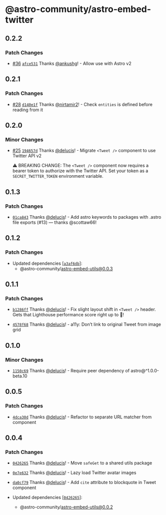 # @astro-community/astro-embed-twitter

## 0.2.2

### Patch Changes

- [#36](https://github.com/delucis/astro-embed/pull/36) [`afce531`](https://github.com/delucis/astro-embed/commit/afce531e92efe4c14f48f7c0bfee0cf591dbfef2) Thanks [@ankushg](https://github.com/ankushg)! - Allow use with Astro v2

## 0.2.1

### Patch Changes

- [#28](https://github.com/delucis/astro-embed/pull/28) [`d140e1f`](https://github.com/delucis/astro-embed/commit/d140e1fa3128dca28c533e71cb56c3cee7a61235) Thanks [@nirtamir2](https://github.com/nirtamir2)! - Check `entities` is defined before reading from it

## 0.2.0

### Minor Changes

- [#25](https://github.com/delucis/astro-embed/pull/25) [`194657d`](https://github.com/delucis/astro-embed/commit/194657dabaad0aae7183698ee556d289ceed2da7) Thanks [@delucis](https://github.com/delucis)! - Migrate `<Tweet />` component to use Twitter API v2

  ⚠️ BREAKING CHANGE: The `<Tweet />` component now requires a bearer token to authorize with the Twitter API. Set your token as a `SECRET_TWITTER_TOKEN` environment variable.

## 0.1.3

### Patch Changes

- [`01ca843`](https://github.com/delucis/astro-embed/commit/01ca8433c9110a164c45fe1784f48ee4324d8661) Thanks [@delucis](https://github.com/delucis)! - Add astro keywords to packages with .astro file exports (#13) — thanks @scottaw66!

## 0.1.2

### Patch Changes

- Updated dependencies [[`a3af6db`](https://github.com/delucis/astro-embed/commit/a3af6db0b74002b6477ad243acf9078b6b243ce0)]:
  - @astro-community/astro-embed-utils@0.0.3

## 0.1.1

### Patch Changes

- [`b1286ff`](https://github.com/delucis/astro-embed/commit/b1286ff5f989f423679a960ba11568af079c7fd5) Thanks [@delucis](https://github.com/delucis)! - Fix slight layout shift in `<Tweet />` header. Gets that Lighthouse performance score right up to 💯!

* [`4578f68`](https://github.com/delucis/astro-embed/commit/4578f68a468e5b5d14e00e4945ebf69494d7a2ea) Thanks [@delucis](https://github.com/delucis)! - a11y: Don’t link to original Tweet from image grid

## 0.1.0

### Minor Changes

- [`1150c69`](https://github.com/delucis/astro-embed/commit/1150c69099cca8dc15dc1492b0367e9ec7bf5cf9) Thanks [@delucis](https://github.com/delucis)! - Require peer dependency of astro@^1.0.0-beta.10

## 0.0.5

### Patch Changes

- [`4dca30d`](https://github.com/delucis/astro-embed/commit/4dca30d6752359febaed0f01d2ca4e22a0a3dc34) Thanks [@delucis](https://github.com/delucis)! - Refactor to separate URL matcher from component

## 0.0.4

### Patch Changes

- [`0426265`](https://github.com/delucis/astro-embed/commit/0426265413503db9f5dffc57f17b7f1c1e8b87ee) Thanks [@delucis](https://github.com/delucis)! - Move `safeGet` to a shared utils package

* [`0e7e632`](https://github.com/delucis/astro-embed/commit/0e7e6327a0befba450d97bffd3b789fa6f3dd415) Thanks [@delucis](https://github.com/delucis)! - Lazy load Twitter avatar images

- [`da0cf79`](https://github.com/delucis/astro-embed/commit/da0cf795f87cda1e478ecfa02e2492a7b405616e) Thanks [@delucis](https://github.com/delucis)! - Add `cite` attribute to blockquote in Tweet component

- Updated dependencies [[`0426265`](https://github.com/delucis/astro-embed/commit/0426265413503db9f5dffc57f17b7f1c1e8b87ee)]:
  - @astro-community/astro-embed-utils@0.0.2
